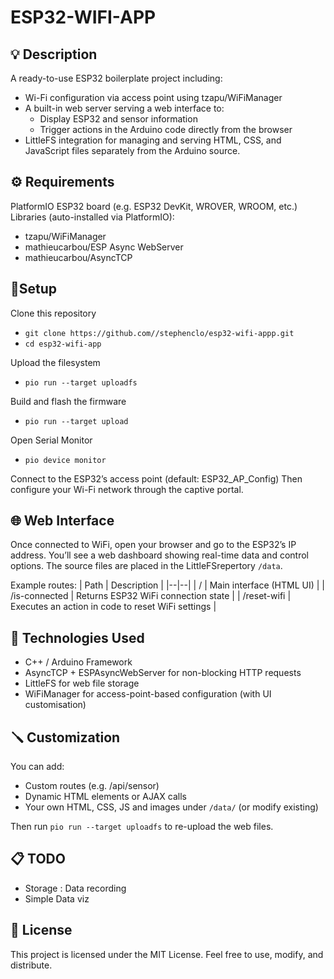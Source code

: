 # ESP32-WIFI-APP

## 💡 Description

A ready-to-use ESP32 boilerplate project including:
* Wi-Fi configuration via access point using tzapu/WiFiManager
* A built-in web server serving a web interface to:
  - Display ESP32 and sensor information
  - Trigger actions in the Arduino code directly from the browser
* LittleFS integration for managing and serving HTML, CSS, and JavaScript files separately from the Arduino source.

## ⚙️ Requirements

PlatformIO
ESP32 board (e.g. ESP32 DevKit, WROVER, WROOM, etc.)
Libraries (auto-installed via PlatformIO):
* tzapu/WiFiManager
* mathieucarbou/ESP Async WebServer
* mathieucarbou/AsyncTCP

## 🧩Setup

Clone this repository
* `git clone https://github.com//stephenclo/esp32-wifi-appp.git`
* `cd esp32-wifi-app`

Upload the filesystem
* `pio run --target uploadfs`

Build and flash the firmware
* `pio run --target upload`

Open Serial Monitor
* `pio device monitor`

Connect to the ESP32’s access point (default: ESP32_AP_Config)
Then configure your Wi-Fi network through the captive portal.

## 🌐 Web Interface

Once connected to WiFi, open your browser and go to the ESP32’s IP address.
You’ll see a web dashboard showing real-time data and control options.
The source files are placed in the LittleFSrepertory `/data`.   

Example routes:
| Path | Description |
|--|--|
| / | Main interface (HTML UI) |
| /is-connected |	Returns ESP32 WiFi connection state |
| /reset-wifi | Executes an action in code to reset WiFi settings |

## 🧠 Technologies Used

* C++ / Arduino Framework
* AsyncTCP + ESPAsyncWebServer for non-blocking HTTP requests
* LittleFS for web file storage
* WiFiManager for access-point-based configuration (with UI customisation)

## 🪛 Customization

You can add:
* Custom routes (e.g. /api/sensor)
* Dynamic HTML elements or AJAX calls
* Your own HTML, CSS, JS and images under `/data/` (or modify existing)

Then run `pio run --target uploadfs` to re-upload the web files.

## 📋 TODO

* Storage : Data recording 
* Simple Data viz

## 📝 License

This project is licensed under the MIT License.
Feel free to use, modify, and distribute.